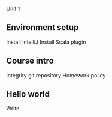 Unit 1

## Environment setup

Install IntelliJ
Install Scala plugin

## Course intro

Integrity
git repository
Homework policy


## Hello world

Write 
